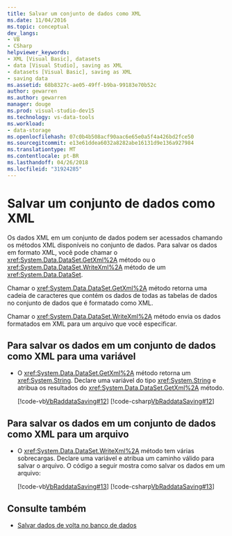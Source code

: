 ```yaml
---
title: Salvar um conjunto de dados como XML
ms.date: 11/04/2016
ms.topic: conceptual
dev_langs:
- VB
- CSharp
helpviewer_keywords:
- XML [Visual Basic], datasets
- data [Visual Studio], saving as XML
- datasets [Visual Basic], saving as XML
- saving data
ms.assetid: 68b8327c-ae05-49ff-b9ba-99183e70b52c
author: gewarren
ms.author: gewarren
manager: douge
ms.prod: visual-studio-dev15
ms.technology: vs-data-tools
ms.workload:
- data-storage
ms.openlocfilehash: 07c0b4b508acf90aac6e65e0a5f4a426bd2fce50
ms.sourcegitcommit: e13e61ddea6032a8282abe16131d9e136a927984
ms.translationtype: MT
ms.contentlocale: pt-BR
ms.lasthandoff: 04/26/2018
ms.locfileid: "31924285"
---
```

# <a name="save-a-dataset-as-xml"></a>Salvar um conjunto de dados como XML

Os dados XML em um conjunto de dados podem ser acessados chamando os métodos XML disponíveis no conjunto de dados. Para salvar os dados em formato XML, você pode chamar o <xref:System.Data.DataSet.GetXml%2A> método ou o <xref:System.Data.DataSet.WriteXml%2A> método de um <xref:System.Data.DataSet>.

Chamar o <xref:System.Data.DataSet.GetXml%2A> método retorna uma cadeia de caracteres que contém os dados de todas as tabelas de dados no conjunto de dados que é formatado como XML.

Chamar o <xref:System.Data.DataSet.WriteXml%2A> método envia os dados formatados em XML para um arquivo que você especificar.

## <a name="to-save-the-data-in-a-dataset-as-xml-to-a-variable"></a>Para salvar os dados em um conjunto de dados como XML para uma variável

- O <xref:System.Data.DataSet.GetXml%2A> método retorna um <xref:System.String>. Declare uma variável do tipo <xref:System.String> e atribua os resultados do <xref:System.Data.DataSet.GetXml%2A> método.

     [!code-vb[VbRaddataSaving#12](../data-tools/codesnippet/VisualBasic/save-a-dataset-as-xml_1.vb)]
     [!code-csharp[VbRaddataSaving#12](../data-tools/codesnippet/CSharp/save-a-dataset-as-xml_1.cs)]

## <a name="to-save-the-data-in-a-dataset-as-xml-to-a-file"></a>Para salvar os dados em um conjunto de dados como XML para um arquivo

- O <xref:System.Data.DataSet.WriteXml%2A> método tem várias sobrecargas. Declare uma variável e atribua um caminho válido para salvar o arquivo. O código a seguir mostra como salvar os dados em um arquivo:

     [!code-vb[VbRaddataSaving#13](../data-tools/codesnippet/VisualBasic/save-a-dataset-as-xml_2.vb)]
     [!code-csharp[VbRaddataSaving#13](../data-tools/codesnippet/CSharp/save-a-dataset-as-xml_2.cs)]

## <a name="see-also"></a>Consulte também

- [Salvar dados de volta no banco de dados](../data-tools/save-data-back-to-the-database.md)